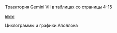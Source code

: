 Траектория Gemini VII в таблицах со страницы 4-15

[ыыы](https://www.google.com)

Циклограммы и графики Аполлона
